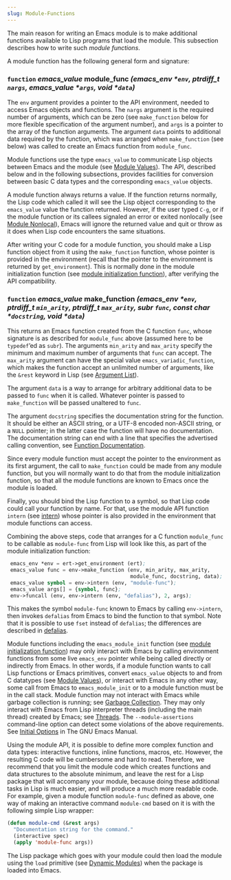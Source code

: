 ```yaml
---
slug: Module-Functions
---
```


The main reason for writing an Emacs module is to make additional functions available to Lisp programs that load the module. This subsection describes how to write such *module functions*.

A module function has the following general form and signature:

### <span className="tag function">`function`</span> *emacs\_value* **module\_func** *(emacs\_env \*`env`, ptrdiff\_t `nargs`, emacs\_value \*`args`, void \*`data`)*

The `env` argument provides a pointer to the API environment, needed to access Emacs objects and functions. The `nargs` argument is the required number of arguments, which can be zero (see `make_function` below for more flexible specification of the argument number), and `args` is a pointer to the array of the function arguments. The argument `data` points to additional data required by the function, which was arranged when `make_function` (see below) was called to create an Emacs function from `module_func`.

Module functions use the type `emacs_value` to communicate Lisp objects between Emacs and the module (see [Module Values](Module-Values)). The API, described below and in the following subsections, provides facilities for conversion between basic C data types and the corresponding `emacs_value` objects.

A module function always returns a value. If the function returns normally, the Lisp code which called it will see the Lisp object corresponding to the `emacs_value` value the function returned. However, if the user typed `C-g`, or if the module function or its callees signaled an error or exited nonlocally (see [Module Nonlocal](Module-Nonlocal)), Emacs will ignore the returned value and quit or throw as it does when Lisp code encounters the same situations.

After writing your C code for a module function, you should make a Lisp function object from it using the `make_function` function, whose pointer is provided in the environment (recall that the pointer to the environment is returned by `get_environment`). This is normally done in the module initialization function (see [module initialization function](module-initialization-function)), after verifying the API compatibility.

### <span className="tag function">`function`</span> *emacs\_value* **make\_function** *(emacs\_env \*`env`, ptrdiff\_t `min_arity`, ptrdiff\_t `max_arity`, subr `func`, const char \*`docstring`, void \*`data`)*

This returns an Emacs function created from the C function `func`, whose signature is as described for `module_func` above (assumed here to be `typedef`’ed as `subr`). The arguments `min_arity` and `max_arity` specify the minimum and maximum number of arguments that `func` can accept. The `max_arity` argument can have the special value `emacs_variadic_function`, which makes the function accept an unlimited number of arguments, like the `&rest` keyword in Lisp (see [Argument List](Argument-List)).

The argument `data` is a way to arrange for arbitrary additional data to be passed to `func` when it is called. Whatever pointer is passed to `make_function` will be passed unaltered to `func`.

The argument `docstring` specifies the documentation string for the function. It should be either an ASCII string, or a UTF-8 encoded non-ASCII string, or a `NULL` pointer; in the latter case the function will have no documentation. The documentation string can end with a line that specifies the advertised calling convention, see [Function Documentation](Function-Documentation).

Since every module function must accept the pointer to the environment as its first argument, the call to `make_function` could be made from any module function, but you will normally want to do that from the module initialization function, so that all the module functions are known to Emacs once the module is loaded.

Finally, you should bind the Lisp function to a symbol, so that Lisp code could call your function by name. For that, use the module API function `intern` (see [intern](intern)) whose pointer is also provided in the environment that module functions can access.

Combining the above steps, code that arranges for a C function `module_func` to be callable as `module-func` from Lisp will look like this, as part of the module initialization function:

```lisp
 emacs_env *env = ert->get_environment (ert);
 emacs_value func = env->make_function (env, min_arity, max_arity,
                                        module_func, docstring, data);
 emacs_value symbol = env->intern (env, "module-func");
 emacs_value args[] = {symbol, func};
 env->funcall (env, env->intern (env, "defalias"), 2, args);
```

This makes the symbol `module-func` known to Emacs by calling `env->intern`, then invokes `defalias` from Emacs to bind the function to that symbol. Note that it is possible to use `fset` instead of `defalias`; the differences are described in [defalias](Defining-Functions).

Module functions including the `emacs_module_init` function (see [module initialization function](module-initialization-function)) may only interact with Emacs by calling environment functions from some live `emacs_env` pointer while being called directly or indirectly from Emacs. In other words, if a module function wants to call Lisp functions or Emacs primitives, convert `emacs_value` objects to and from C datatypes (see [Module Values](Module-Values)), or interact with Emacs in any other way, some call from Emacs to `emacs_module_init` or to a module function must be in the call stack. Module function may not interact with Emacs while garbage collection is running; see [Garbage Collection](Garbage-Collection). They may only interact with Emacs from Lisp interpreter threads (including the main thread) created by Emacs; see [Threads](Threads). The `--module-assertions` command-line option can detect some violations of the above requirements. See [Initial Options](https://www.gnu.org/software/emacs/manual/html_mono/emacs.html#Initial-Options) in The GNU Emacs Manual.

Using the module API, it is possible to define more complex function and data types: interactive functions, inline functions, macros, etc. However, the resulting C code will be cumbersome and hard to read. Therefore, we recommend that you limit the module code which creates functions and data structures to the absolute minimum, and leave the rest for a Lisp package that will accompany your module, because doing these additional tasks in Lisp is much easier, and will produce a much more readable code. For example, given a module function `module-func` defined as above, one way of making an interactive command `module-cmd` based on it is with the following simple Lisp wrapper:

```lisp
(defun module-cmd (&rest args)
  "Documentation string for the command."
  (interactive spec)
  (apply 'module-func args))
```

The Lisp package which goes with your module could then load the module using the `load` primitive (see [Dynamic Modules](Dynamic-Modules)) when the package is loaded into Emacs.
